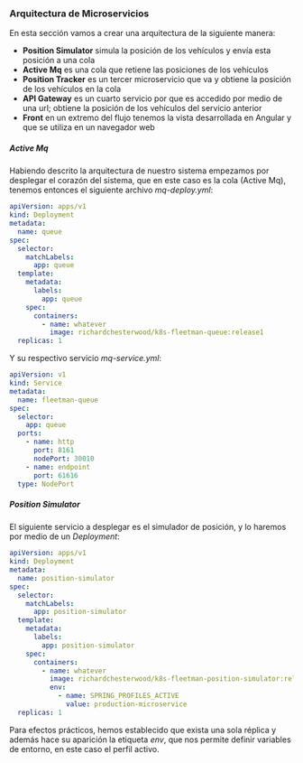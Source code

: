 ### Arquitectura de Microservicios

En esta sección vamos a crear una arquitectura de la siguiente manera:<br/>

* **Position Simulator** simula la posición de los vehículos y envía esta posición a una cola
* **Active Mq** es una cola que retiene las posiciones de los vehículos
* **Position Tracker**  es un tercer microservicio que va y obtiene la posición de los vehículos en la cola
* **API Gateway** es un cuarto servicio por que es accedido por medio de una url; obtiene la posición de los vehículos del servicio anterior
* **Front** en un extremo del flujo tenemos la vista desarrollada en Angular y que se utiliza en un navegador web

##### Active Mq

Habiendo descrito la arquitectura de nuestro sistema empezamos por desplegar el corazón del sistema, que en este caso es la cola (Active Mq), tenemos entonces el siguiente archivo _mq-deploy.yml_:<br/>

```yaml
apiVersion: apps/v1
kind: Deployment
metadata:
  name: queue
spec:
  selector:
    matchLabels:
      app: queue
  template:
    metadata:
      labels:
        app: queue
    spec:
      containers:
        - name: whatever
          image: richardchesterwood/k8s-fleetman-queue:release1
  replicas: 1
```

Y su respectivo servicio _mq-service.yml_:<br/>

```yaml
apiVersion: v1
kind: Service
metadata:
  name: fleetman-queue
spec:
  selector:
    app: queue
  ports:
    - name: http
      port: 8161
      nodePort: 30010
    - name: endpoint
      port: 61616
  type: NodePort
```

##### Position Simulator

El siguiente servicio a desplegar es el simulador de posición, y lo haremos por medio de un _Deployment_:</br>

```yaml
apiVersion: apps/v1
kind: Deployment
metadata:
  name: position-simulator
spec:
  selector:
    matchLabels:
      app: position-simulator
  template:
    metadata:
      labels:
        app: position-simulator
    spec:
      containers:
        - name: whatever
          image: richardchesterwood/k8s-fleetman-position-simulator:release1
          env:
            - name: SPRING_PROFILES_ACTIVE
              value: production-microservice
  replicas: 1
```

Para efectos prácticos, hemos establecido que exista una sola réplica y además hace su aparición la etiqueta _env_, que nos permite definir variables de entorno, en este caso el perfil activo.</br>

